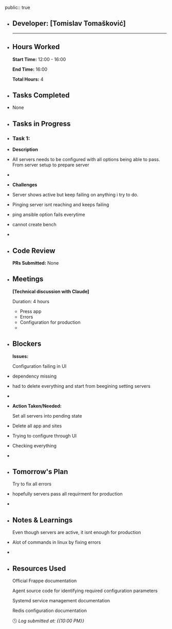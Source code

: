 public:: true

- ## Developer: [Tomislav Tomašković]
  
  ---
- ## Hours Worked
  
  **Start Time:** 12:00 - 16:00
  
  **End Time:** 16:00
  
  **Total Hours:** 4
- ## Tasks Completed
- None
- ## Tasks in Progress
- ### Task 1:
- **Description**
- All servers needs to be configured with all options being able to pass. From server setup to prepare server
-
- **Challenges**
- Server shows active but keep failing on anything i try to do.
- Pinging server isnt reaching and keeps failing
- ping ansible option fails everytime
- cannot create bench
-
- ## Code Review
  
  **PRs Submitted:** None
- ## Meetings
  
  **[Technical discussion with Claude]**
  
  Duration: 4 hours
	- Press app
	- Errors
	- Configuration for production
	-
- ## Blockers
  
  **Issues:**
  
  Configuration failing in UI
- dependency missing
- had to delete everything and start from beegining setting servers
-
- **Action Taken/Needed:**
  
  Set all servers into pending state
- Delete all app and sites
- Trying to configure through UI
- Checking everything
-
- ## Tomorrow's Plan
  
  Try to fix all errors
- hopefully servers pass all requirment for production
-
- ## Notes & Learnings
  
  Even though servers are active, it isnt enough for production
- Alot of commands in linux by fixing errors
-
- ## Resources Used
  
  Official Frappe documentation
  
  Agent source code for identifying required configuration parameters
  
  Systemd service management documentation
  
  Redis configuration documentation
  
  🕓 *Log submitted at: {{10:00 PM}}*